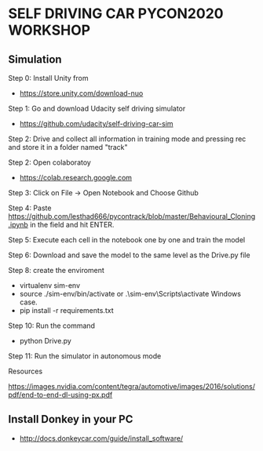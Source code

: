 # SELF DRIVING CAR PYCON2020 WORKSHOP


## Simulation

Step 0: Install Unity from

- https://store.unity.com/download-nuo

Step 1: Go and download Udacity self driving simulator

- https://github.com/udacity/self-driving-car-sim

Step 2: Drive and collect all information in training mode and pressing rec and store it in a folder named "track"

Step 2: Open colaboratoy

- https://colab.research.google.com

Step 3: Click on File -> Open Notebook and Choose Github

Step 4: Paste https://github.com/lesthad666/pycontrack/blob/master/Behavioural_Cloning.ipynb in the field and hit ENTER.

Step 5: Execute each cell in the notebook one by one and train the model

Step 6: Download and save the model to the same level as the Drive.py file

Step 8: create the enviroment

- virtualenv sim-env 
- source ./sim-env/bin/activate or .\sim-env\Scripts\activate Windows case.
- pip install -r requirements.txt

Step 10: Run the command

- python Drive.py

Step 11: Run the simulator in autonomous mode

Resources 

https://images.nvidia.com/content/tegra/automotive/images/2016/solutions/pdf/end-to-end-dl-using-px.pdf

## Install Donkey in your PC

- http://docs.donkeycar.com/guide/install_software/